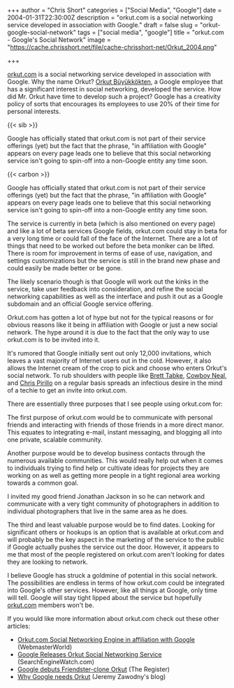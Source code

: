 +++
author = "Chris Short"
categories = ["Social Media", "Google"]
date = 2004-01-31T22:30:00Z
description = "orkut.com is a social networking service developed in association with Google."
draft = false
slug = "orkut-google-social-network"
tags = ["social media", "google"]
title = "orkut.com - Google's Social Network"
image = "https://cache.chrisshort.net/file/cache-chrisshort-net/Orkut_2004.png"

+++

[orkut.com](http://www.orkut.com/) is a social networking service developed in association with Google. Why the name Orkut? [Orkut Büyükkökten](https://en.wikipedia.org/wiki/Orkut_B%C3%BCy%C3%BCkk%C3%B6kten), a Google employee that has a significant interest in social networking, developed the service. How did Mr. Orkut have time to develop such a project? Google has a creativity policy of sorts that encourages its employees to use 20% of their time for personal interests.

{{< sib >}}

Google has officially stated that orkut.com is not part of their service offerings (yet) but the fact that the phrase, "in affiliation with Google" appears on every page leads one to believe that this social networking service isn't going to spin-off into a non-Google entity any time soon.

{{< carbon >}}

Google has officially stated that orkut.com is not part of their service offerings (yet) but the fact that the phrase, "in affiliation with Google" appears on every page leads one to believe that this social networking service isn't going to spin-off into a non-Google entity any time soon.

The service is currently in beta (which is also mentioned on every page) and like a lot of beta services Google fields, orkut.com could stay in beta for a very long time or could fall of the face of the Internet. There are a lot of things that need to be worked out before the beta moniker can be lifted. There is room for improvement in terms of ease of use, navigation, and settings customizations but the service is still in the brand new phase and could easily be made better or be gone.

The likely scenario though is that Google will work out the kinks in the service, take user feedback into consideration, and refine the social networking capabilities as well as the interface and push it out as a Google subdomain and an official Google service offering.

Orkut.com has gotten a lot of hype but not for the typical reasons or for obvious reasons like it being in affiliation with Google or just a new social network. The hype around it is due to the fact that the only way to use orkut.com is to be invited into it.

It's rumored that Google initially sent out only 12,000 invitations, which leaves a vast majority of Internet users out in the cold. However, it also allows the Internet cream of the crop to pick and choose who enters Orkut's social network. To rub shoulders with people like [Brett Tabke](https://www.webmasterworld.com/), [Cowboy Neal](https://en.wikipedia.org/wiki/Slashdot), and [Chris Pirillo](https://chris.pirillo.com/) on a regular basis spreads an infectious desire in the mind of a techie to get an invite into orkut.com.

There are essentially three purposes that I see people using orkut.com for:

The first purpose of orkut.com would be to communicate with personal friends and interacting with friends of those friends in a more direct manor. This equates to integrating e-mail, instant messaging, and blogging all into one private, scalable community.

Another purpose would be to develop business contacts through the numerous available communities. This would really help out when it comes to individuals trying to find help or cultivate ideas for projects they are working on as well as getting more people in a tight regional area working towards a common goal.

I invited my good friend Jonathan Jackson in so he can network and communicate with a very tight community of photographers in addition to individual photographers that live in the same area as he does.

The third and least valuable purpose would be to find dates. Looking for significant others or hookups is an option that is available at orkut.com and will probably be the key aspect in the marketing of the service to the public if Google actually pushes the service out the door. However, it appears to me that most of the people registered on orkut.com aren't looking for dates they are looking to network.

I believe Google has struck a goldmine of potential in this social network. The possibilities are endless in terms of how orkut.com could be integrated into Google's other services. However, like all things at Google, only time will tell. Google will stay tight lipped about the service but hopefully [orkut.com](http://www.orkut.com/) members won't be.

If you would like more information about orkut.com check out these other articles:

* [Orkut.com Social Networking Engine in affiliation with Google](https://www.webmasterworld.com/forum3/21371.htm) (WebmasterWorld)
* [Google Releases Orkut Social Networking Service](https://searchenginewatch.com/sew/news/2066827/google-releases-orkut-social-networking-service) (SearchEngineWatch.com)
* [Google debuts Friendster-clone Orkut](http://www.theregister.co.uk/2004/01/23/google_debuts_friendsterclone_orkut/) (The Register)
* [Why Google needs Orkut](http://jeremy.zawodny.com/blog/archives/001504.html) (Jeremy Zawodny's blog)


